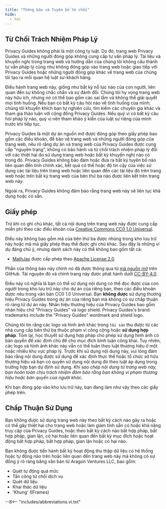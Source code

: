 ```yaml
---
title: "Thông báo và Tuyên bố từ chối"
hide:
  - toc
---
```


## Từ Chối Trách Nhiệm Pháp Lý

Privacy Guides không phải là một công ty luật. Do đó, trang web Privacy Guides và những người đóng góp không cung cấp tư vấn pháp lý. Tài liệu và khuyến nghị trong trang web và hướng dẫn của chúng tôi không cấu thành tư vấn pháp lý cũng như không đóng góp vào trang web hoặc giao tiếp với Privacy Guides hoặc những người đóng góp khác về trang web của chúng tôi tạo ra mối quan hệ luật sư-khách hàng.

Điều hành trang web này, giống như bất kỳ nỗ lực nào của con người, liên quan đến sự không chắc chắn và sự đánh đổi. Chúng tôi hy vọng trang web này hữu ích, nhưng nó có thể bao gồm các sai lầm và không thể giải quyết mọi tình huống. Nếu bạn có bất kỳ câu hỏi nào về tình huống của mình, chúng tôi khuyến khích bạn tự nghiên cứu, tìm kiếm các chuyên gia khác và tham gia thảo luận với cộng đồng Privacy Guides. Nếu quý vị có bất kỳ câu hỏi pháp lý nào, quý vị nên tham khảo ý kiến của luật sư riêng của mình trước khi tiếp tục.

Privacy Guides là một dự án nguồn mở được đóng góp theo giấy phép bao gồm các điều khoản, để bảo vệ trang web và những người đóng góp của trang web, nêu rõ rằng dự án và trang web của Privacy Guides được cung cấp "nguyên trạng", không có bảo hành và từ chối trách nhiệm pháp lý đối với các thiệt hại do sử dụng trang web hoặc bất kỳ khuyến nghị nào có trong đó. Privacy Guides không bảo đảm hoặc đưa ra bất kỳ tuyên bố nào liên quan đến tính chính xác, kết quả có thể hoặc độ tin cậy của việc sử dụng các tài liệu trên trang web hoặc liên quan đến các tài liệu đó trên trang web hoặc trên bất kỳ trang web của bên thứ ba nào được liên kết trên trang web này.

Ngoài ra, Privacy Guides không đảm bảo rằng trang web này sẽ liên tục khả dụng hoặc có sẵn.

## Giấy phép

Trừ khi có ghi chú khác, tất cả nội dung trên trang web này được cung cấp miễn phí theo các điều khoản của [Creative Commons CC0 1.0 Universal](https://github.com/privacyguides/privacyguides.org/blob/main/LICENSE).

Điều này không bao gồm mã của bên thứ ba được nhúng trong kho lưu trữ này hoặc mã mà giấy phép thay thế được ghi chú khác. Sau đây là những ví dụ đáng chú ý, nhưng danh sách này có thể không bao gồm tất cả:

* [MathJax](https://github.com/privacyguides/privacyguides.org/blob/main/docs/javascripts/mathjax.js) được cấp phép theo [Apache License 2.0](https://github.com/privacyguides/privacyguides.org/blob/main/docs/javascripts/LICENSE.mathjax.txt).

Phần của thông báo này chính nó đã được thông qua từ [mã nguồn mở](https://github.com/github/opensource.guide/blob/master/notices.md) trên GitHub. Tài nguyên đó và chính trang này được phát hành dưới [CC-BY-4.0](https://github.com/github/opensource.guide/blob/master/LICENSE).

Điều này có nghĩa là bạn có thể sử dụng nội dung có thể đọc được của con người trong kho lưu trữ này cho dự án của riêng bạn, theo các điều khoản được nêu trong văn bản CC0 1.0 Universal. Bạn **không được** sử dụng thương hiệu Privacy Guides trong dự án của riêng bạn mà không có sự chấp thuận rõ ràng từ dự án này. Nhãn hiệu thương hiệu của Privacy Guides bao gồm nhãn hiệu chữ "Privacy Guides" và logo shield. Privacy Guides's brand trademarks include the "Privacy Guides" wordmark and shield logo.

Chúng tôi tin rằng các logo và hình ảnh khác trong `tài sản` thu được từ các nhà cung cấp bên thứ ba thuộc phạm vi công cộng hoặc **sử dụng hợp pháp**. Tóm lại, học thuyết sử dụng hợp pháp [](https://en.wikipedia.org/wiki/Fair_use) cho phép sử dụng hình ảnh có bản quyền để xác định chủ đề cho mục đích bình luận công khai. Tuy nhiên, các logo và hình ảnh khác này vẫn có thể tuân theo luật thương hiệu ở một hoặc nhiều khu vực pháp lý. Trước khi sử dụng nội dung này, vui lòng đảm bảo rằng nội dung được sử dụng để xác định thực thể hoặc tổ chức sở hữu thương hiệu và bạn có quyền sử dụng nội dung đó theo luật áp dụng trong trường hợp bạn dự định sử dụng. *Khi sao chép nội dung từ trang web này, bạn hoàn toàn chịu trách nhiệm đảm bảo rằng bạn không vi phạm thương hiệu hoặc bản quyền của người khác.*

Khi bạn đóng góp vào kho lưu trữ này, bạn đang làm như vậy theo các giấy phép trên.

## Chấp Thuận Sử Dụng

Bạn không được sử dụng trang web này theo bất kỳ cách nào gây ra hoặc có thể gây thiệt hại cho trang web hoặc làm giảm tính sẵn có hoặc khả năng truy cập của Privacy Guides, hoặc theo bất kỳ cách nào bất hợp pháp, bất hợp pháp, gian lận, có hại hoặc liên quan đến bất kỳ mục đích hoặc hoạt động bất hợp pháp, bất hợp pháp, gian lận hoặc có hại nào.

Bạn không được tiến hành bất kỳ hoạt động thu thập dữ liệu có hệ thống hoặc tự động nào trên hoặc liên quan đến trang web này mà không có sự đồng ý rõ ràng bằng văn bản từ Aragon Ventures LLC, bao gồm:

* Quét tự động quá mức
* Tấn công từ chối dịch vụ
* Quét dữ liệu
* Khai thác dữ liệu
* 'Khung' (IFrames)

--8<-- "includes/abbreviations.vi.txt"

